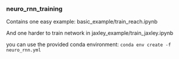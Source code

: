 ### neuro_rnn_training

Contains one easy example: basic_example/train_reach.ipynb

And one harder to train network in jaxley_example/train_jaxley.ipynb

you can use the provided conda environment: 
```conda env create -f neuro_rnn.yml```
